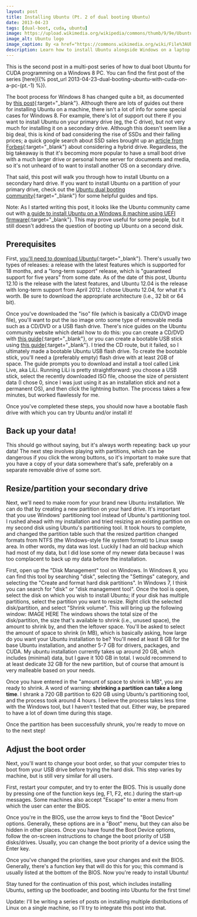 ```yaml
---
layout: post
title: Installing Ubuntu (Pt. 2 of dual booting Ubuntu)
date: 2013-04-23
tags: [dual-boot, cuda, ubuntu]
image: https://upload.wikimedia.org/wikipedia/commons/thumb/9/9e/UbuntuCoF.svg/256px-UbuntuCoF.svg.png
image_alt: Ubuntu logo
image_caption: By <a href="https://commons.wikimedia.org/wiki/File%3AUbuntuCoF.svg" target="_blank">Canonical Ltd.</a>
description: Learn how to install Ubuntu alongside Windows on a laptop to use CUDA.
---
```


This is the second post in a multi-post series of how to dual boot Ubuntu for CUDA programming on a Windows 8 PC. You can find the first post of the series [here]({% post_url 2013-04-23-dual-booting-ubuntu-with-cuda-on-a-pc-(pt.-1) %}).

The boot process for Windows 8 has changed quite a bit, as documented by [this post](http://neosmart.net/blog/2011/the-new-windows-8-bootloader/){:target="_blank"}. Although there are lots of guides out there for installing Ubuntu on a machine, there isn't a lot of info for some special cases for Windows 8. For example, there's lot of support out there if you want to install Ubuntu on your primary drive (eg, the C drive), but not very much for installing it on a secondary drive. Although this doesn't seem like a big deal, this is kind of bad considering the rise of SSDs and their falling prices; a quick google search about SSD sales brought up an [article from Forbes](https://www.forbes.com/sites/jasonevangelho/2013/04/21/crunching-the-numbers-should-you-buy-a-hybrid-ssd/#2848787936c9){:target="_blank"} about considering a hybrid drive. Regardless, the big takeaway is that it's becoming more popular to have a small boot drive with a much larger drive or personal home server for documents and media, so it's not unheard of to want to install another OS on a secondary drive.

That said, this post will walk you through how to install Ubuntu on a secondary hard drive. If you want to install Ubuntu on a partition of your primary drive, check out the [Ubuntu dual booting community](https://help.ubuntu.com/community/WindowsDualBoot){:target="_blank"} for some helpful guides and tips.

<!--more-->

Note: As I started writing this post, it looks like the Ubuntu community came out with [a guide to install Ubuntu on a Windows 8 machine using UEFI firmware](https://help.ubuntu.com/community/UEFI){:target="_blank"}. This may prove useful for some people, but it still doesn't address the question of booting up Ubuntu on a second disk.

## Prerequisites

First, [you'll need to download Ubuntu](http://www.ubuntu.com/download/desktop){:target="_blank"}. There's usually two types of releases: a release with the latest features which is supported for 18 months, and a "long-term support" release, which is "guaranteed support for five years" from some date. As of the date of this post, Ubuntu 12.10 is the release with the latest features, and Ubuntu 12.04 is the release with long-term support from April 2012. I chose Ubuntu 12.04, for what it's worth. Be sure to download the appropriate architecture (i.e., 32 bit or 64 bit).

Once you've downloaded the "iso" file (which is basically a CD/DVD image file), you'll want to put the iso image onto some type of removable media such as a CD/DVD or a USB flash drive. There's nice guides on the Ubuntu community website which detail how to do this: you can create a CD/DVD with [this guide](https://help.ubuntu.com/community/BurningIsoHowto){:target="_blank"}, or you can create a bootable USB stick using [this guide](https://help.ubuntu.com/community/Installation/FromUSBStick){:target="_blank"}. I tried the CD route, but it failed, so I ultimately made a bootable Ubuntu USB flash drive. To create the bootable stick, you'll need a  (preferably empty) flash drive with at least 2GB of space. The guide prompts you to download and install a tool called Link Live, aka LiLi. Running LiLi is pretty straightforward: you choose a USB stick, select the recently downloaded ISO file, choose the size of persistent data (I chose 0, since I was just using it as an installation stick and not a permanent OS), and then click the lightning button. The process takes a few minutes, but worked flawlessly for me.

Once you've completed these steps, you should now have a bootable flash drive with which you can try Ubuntu and/or install it!

## Back up your data!

This should go without saying, but it's always worth repeating: back up your data!  The next step involves playing with partitions, which can be dangerous if you click the wrong buttons, so it's important to make sure that you have a copy of your data somewhere that's safe, preferably on a separate removable drive of some sort.

## Resize/partition your secondary drive

Next, we'll need to make room for your brand new Ubuntu installation. We can do that by creating a new partition on your hard drive. It's important that you use Windows' partitioning tool instead of Ubuntu's partitioning tool. I rushed ahead with my installation and tried resizing an existing partition on my second disk using Ubuntu's partitioning tool. It took hours to complete, and changed the partition table such that the resized partition changed formats from NTFS (the Windows-style file system format) to Linux swap area. In other words, my data was lost. Luckily I had an old backup which had most of my data, but I did lose some of my newer data because I was too complacent to back up my data before the installation.

First, open up the "Disk Management" tool on Windows. In Windows 8, you can find this tool by searching "disk", selecting the "Settings" category, and selecting the "Create and format hard disk partitions". In Windows 7, I think you can search for "disk" or "disk management tool". Once the tool is open, select the disk on which you wish to install Ubuntu; if your disk has multiple partitions, select the partition you want to resize. Right click the selected disk/partition, and select "Shrink volume". This will bring up the following window:
IMAGE HERE
The windows shows the total size of the disk/partition, the size that's available to shrink (i.e., unused space), the amount to shrink by, and then the leftover space. You'll be asked to select the amount of space to shrink (in MB), which is basically asking, how large do you want your Ubuntu installation to be?  You'll need at least 8 GB for the base Ubuntu installation, and another 5-7 GB for drivers, packages, and CUDA. My ubuntu installation currently takes up around 20 GB, which includes (minimal) data, but I gave it 100 GB in total. I would recommend to at least dedicate 32 GB for the new partition, but of course that amount is very malleable based on your needs.

Once you have entered in the "amount of space to shrink in MB", you are ready to shrink. A word of warning: **shrinking a partition can take a long time**. I shrank a 720 GB partition to 620 GB using Ubuntu's partitioning tool, and the process took around 4 hours. I believe the process takes less time with the Windows tool, but I haven't tested that out. Either way, be prepared to have a lot of down time during this stage.

Once the partition has been successfully shrunk, you're ready to move on to the next step!

## Adjust the boot order

Next, you'll want to change your boot order, so that your computer tries to boot from your USB drive before trying the hard disk. This step varies by machine, but is still very similar for all users.

First, restart your computer, and try to enter the BIOS. This is usually done by pressing one of the function keys (eg, F1, F2, etc.) during the start-up messages. Some machines also accept "Escape" to enter a menu from which the user can enter the BIOS.

Once you're in the BIOS, use the arrow keys to find the "Boot Device" options. Generally, these options are in a "Boot" menu, but they can also be hidden in other places. Once you have found the Boot Device options, follow the on-screen instructions to change the boot priority of USB disks/drives. Usually, you can change the boot priority of a device using the Enter key.

Once you've changed the priorities, save your changes and exit the BIOS. Generally, there's a function key that will do this for you; this command is usually listed at the bottom of the BIOS. Now you're ready to install Ubuntu!

Stay tuned for the continuation of this post, which includes installing Ubuntu, setting up the bootloader, and booting into Ubuntu for the first time!

Update: I'll be writing a series of posts on installing multiple distributions of Linux on a single machine, so I'll try to integrate this post into that.